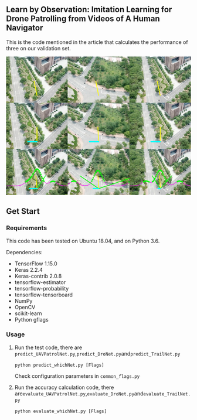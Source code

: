 ## Learn by Observation: Imitation Learning for Drone Patrolling from Videos of A Human Navigator
This is the code mentioned in the article that calculates the performance of three on our validation set.

![image,img](images/20200104_171745.jpg)
## Get Start

### Requirements
This code has been tested on Ubuntu 18.04, and on Python 3.6.  


Dependencies:
* TensorFlow 1.15.0
* Keras 2.2.4
* Keras-contrib 2.0.8
* tensorflow-estimator         
* tensorflow-probability          
* tensorflow-tensorboard
* NumPy
* OpenCV
* scikit-learn
* Python gflags

### Usage
1. Run the test code, there are `predict_UAVPatrolNet.py`,`predict_DroNet.py`and`predict_TrailNet.py`
    
    ```
    python predict_whichNet.py [Flags]
    ```
    
    Check configuration parameters in `common_flags.py`  
2. Run the accuracy calculation code, there are`evaluate_UAVPatrolNet.py`,`evaluate_DroNet.py`and`evaluate_TrailNet.py`
    
    ```
    python evaluate_whichNet.py [Flags]
    ```